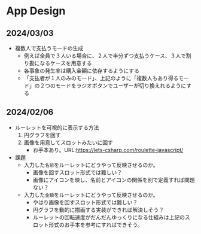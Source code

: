 # App Design

## 2024/03/03

- 複数人で支払うモードの生成
  - 例えば全員で３人いる場合に、２人で半分ずつ支払うケース、３人で割り勘になるケースを用意する
  - 各事象の発生率は購入金額に依存するようにする
  - 「支払者が１人のみのモード」、上記のように「複数人もあり得るモード」の２つのモードをラジオボタンでユーザーが切り換えれるようにする

## 2024/02/06

- ルーレットを可視的に表示する方法
  1. 円グラフを回す
  2. 画像を用意してスロットみたいに回す
     - お手本あり。URL:https://lets-csharp.com/roulette-javascript/
- 課題
  - 入力した```名前```をルーレットにどうやって反映させるのか。
    - 画像を回すスロット形式では難しい？
    - 画像にアイコンを映し、名前とアイコンの関係を別で定義すれば問題ない？
  - 入力した```金額```をルーレットにどうやって反映させるのか。
    - やはり画像を回すスロット形式では難しい？
    - 円グラフを動的に描画する実装ができれば解決しそう？
    - ルーレットの回転速度がだんだんゆっくりになる仕組みは上記のスロット形式のお手本を参考にすればできそう。

